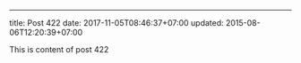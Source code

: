 ---
title: Post 422
date: 2017-11-05T08:46:37+07:00
updated: 2015-08-06T12:20:39+07:00

This is content of post 422